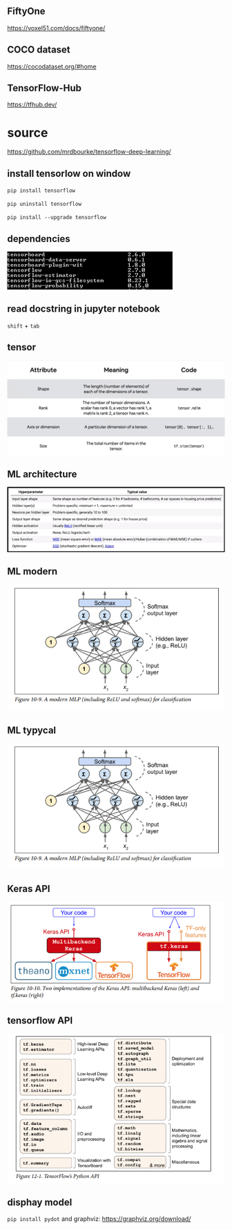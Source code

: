 ## FiftyOne
https://voxel51.com/docs/fiftyone/

## COCO dataset
https://cocodataset.org/#home

## TensorFlow-Hub
https://tfhub.dev/

# source 
https://github.com/mrdbourke/tensorflow-deep-learning/

## install tensorlow on window

`pip install tensorflow`

`pip uninstall tensorflow`

`pip install --upgrade tensorflow
`
##   dependencies

![libraries](https://github.com/Locchuong96/Machine-Learning/blob/main/TensorFlow2/libraries.PNG)

## read docstring in jupyter notebook

`shift` + `tab`

## tensor

![tensor](https://github.com/Locchuong96/Machine-Learning/blob/main/TensorFlow2/images/00-tensor-information.PNG)

## ML architecture

![ML_architeture](https://github.com/Locchuong96/Machine-Learning/blob/main/TensorFlow2/images/01-ML_architecture2.PNG)

## ML modern

![ML_modern](https://github.com/Locchuong96/Machine-Learning/blob/main/TensorFlow2/images/01-MLP_modern.PNG)

## ML typycal
![ML_typycal](https://github.com/Locchuong96/Machine-Learning/blob/main/TensorFlow2/images/01-MLP_modern.PNG)

## Keras API

![keras_api](https://github.com/Locchuong96/Machine-Learning/blob/main/TensorFlow2/images/01-Keras_API.PNG)

## tensorflow API
![tensorflow_api](https://github.com/Locchuong96/Machine-Learning/blob/main/TensorFlow2/images/01-TensorFLow_API.PNG)

## disphay model 

`pip install pydot` and graphviz: https://graphviz.org/download/
